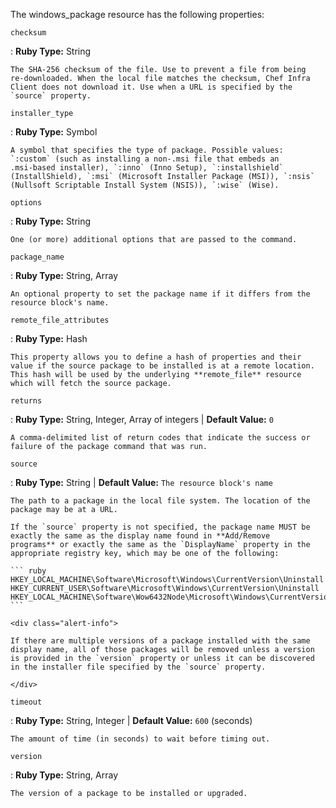 The windows_package resource has the following properties:

`checksum`

:   **Ruby Type:** String

    The SHA-256 checksum of the file. Use to prevent a file from being
    re-downloaded. When the local file matches the checksum, Chef Infra
    Client does not download it. Use when a URL is specified by the
    `source` property.

`installer_type`

:   **Ruby Type:** Symbol

    A symbol that specifies the type of package. Possible values:
    `:custom` (such as installing a non-.msi file that embeds an
    .msi-based installer), `:inno` (Inno Setup), `:installshield`
    (InstallShield), `:msi` (Microsoft Installer Package (MSI)), `:nsis`
    (Nullsoft Scriptable Install System (NSIS)), `:wise` (Wise).

`options`

:   **Ruby Type:** String

    One (or more) additional options that are passed to the command.

`package_name`

:   **Ruby Type:** String, Array

    An optional property to set the package name if it differs from the
    resource block's name.

`remote_file_attributes`

:   **Ruby Type:** Hash

    This property allows you to define a hash of properties and their
    value if the source package to be installed is at a remote location.
    This hash will be used by the underlying **remote_file** resource
    which will fetch the source package.

`returns`

:   **Ruby Type:** String, Integer, Array of integers \| **Default
    Value:** `0`

    A comma-delimited list of return codes that indicate the success or
    failure of the package command that was run.

`source`

:   **Ruby Type:** String \| **Default Value:**
    `The resource block's name`

    The path to a package in the local file system. The location of the
    package may be at a URL.

    If the `source` property is not specified, the package name MUST be
    exactly the same as the display name found in **Add/Remove
    programs** or exactly the same as the `DisplayName` property in the
    appropriate registry key, which may be one of the following:

    ``` ruby
    HKEY_LOCAL_MACHINE\Software\Microsoft\Windows\CurrentVersion\Uninstall
    HKEY_CURRENT_USER\Software\Microsoft\Windows\CurrentVersion\Uninstall
    HKEY_LOCAL_MACHINE\Software\Wow6432Node\Microsoft\Windows\CurrentVersion\Uninstall
    ```

    <div class="alert-info">

    If there are multiple versions of a package installed with the same
    display name, all of those packages will be removed unless a version
    is provided in the `version` property or unless it can be discovered
    in the installer file specified by the `source` property.

    </div>

`timeout`

:   **Ruby Type:** String, Integer \| **Default Value:** `600` (seconds)

    The amount of time (in seconds) to wait before timing out.

`version`

:   **Ruby Type:** String, Array

    The version of a package to be installed or upgraded.